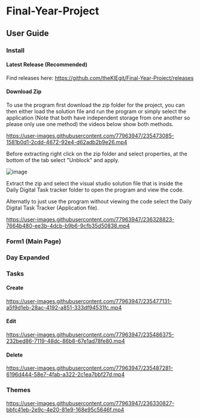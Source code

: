 # Final-Year-Project
## User Guide
### Install

#### Latest Release (Recommended)
Find releases here: https://github.com/theKIEgit/Final-Year-Project/releases 

#### Download Zip

To use the program first download the zip folder for the project, you can then either load the solution file and run the program or simply select the application (Note that both have independent storage from one another so please only use one method) the videos below show both methods.

https://user-images.githubusercontent.com/77963947/235473085-1581b0d1-2cdd-4672-92e4-d62adb2b9e26.mp4



Before extracting right click on the zip folder and select properties, at the bottom of the tab select "Unblock" and apply.

![image](https://user-images.githubusercontent.com/77963947/235445352-82e7737f-acc1-4e1f-b4b3-8556b02f6277.png)

Extract the zip and select the visual studio solution file that is inside the Daily Digital Task tracker folder to open the program and view the code.

Alternatly to just use the program without viewing the code select the Daily Digital Task Tracker (Application file).



https://user-images.githubusercontent.com/77963947/236328823-7664b480-ee3b-4dcb-b9b6-9cfb35d50838.mp4



### Form1 (Main Page)

### Day Expanded

### Tasks

#### Create

https://user-images.githubusercontent.com/77963947/235477131-a5f9d1eb-28ac-4192-a851-333df94531fc.mp4

#### Edit


https://user-images.githubusercontent.com/77963947/235486375-232bed86-7119-48dc-86b8-67e1ad78fe80.mp4


#### Delete


https://user-images.githubusercontent.com/77963947/235487281-6196d444-58e7-4fab-a322-2c1ea7bbf27d.mp4


### Themes


https://user-images.githubusercontent.com/77963947/236330827-bbfc41eb-2e9c-4e20-81e9-168e95c5646f.mp4


